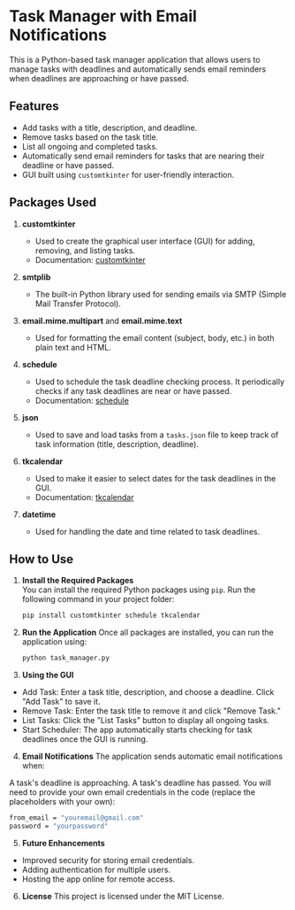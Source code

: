 # Task Manager with Email Notifications

This is a Python-based task manager application that allows users to manage tasks with deadlines and automatically sends email reminders when deadlines are approaching or have passed.

## Features

- Add tasks with a title, description, and deadline.
- Remove tasks based on the task title.
- List all ongoing and completed tasks.
- Automatically send email reminders for tasks that are nearing their deadline or have passed.
- GUI built using `customtkinter` for user-friendly interaction.

## Packages Used

1. **customtkinter**
   - Used to create the graphical user interface (GUI) for adding, removing, and listing tasks.
   - Documentation: [customtkinter](https://github.com/TomSchimansky/CustomTkinter)
   
2. **smtplib**
   - The built-in Python library used for sending emails via SMTP (Simple Mail Transfer Protocol).

3. **email.mime.multipart** and **email.mime.text**
   - Used for formatting the email content (subject, body, etc.) in both plain text and HTML.

4. **schedule**
   - Used to schedule the task deadline checking process. It periodically checks if any task deadlines are near or have passed.
   - Documentation: [schedule](https://pypi.org/project/schedule/)

5. **json**
   - Used to save and load tasks from a `tasks.json` file to keep track of task information (title, description, deadline).

6. **tkcalendar**
   - Used to make it easier to select dates for the task deadlines in the GUI.
   - Documentation: [tkcalendar](https://pypi.org/project/tkcalendar/)

7. **datetime**
   - Used for handling the date and time related to task deadlines.

## How to Use

1. **Install the Required Packages**  
   You can install the required Python packages using `pip`. Run the following command in your project folder:
   ```bash
   pip install customtkinter schedule tkcalendar
   ```

   

2. **Run the Application**
Once all packages are installed, you can run the application using:
   ```bash
   python task_manager.py
   ```

   

3. **Using the GUI**

- Add Task: Enter a task title, description, and choose a deadline. Click "Add Task" to save it.
- Remove Task: Enter the task title to remove it and click "Remove Task."
- List Tasks: Click the "List Tasks" button to display all ongoing tasks.
- Start Scheduler: The app automatically starts checking for task deadlines once the GUI is running.

  

4. **Email Notifications**
The application sends automatic email notifications when:

A task's deadline is approaching.
A task's deadline has passed.
You will need to provide your own email credentials in the code (replace the placeholders with your own):
  ```bash
  from_email = "youremail@gmail.com"
  password = "yourpassword"
  ```



5. **Future Enhancements**
- Improved security for storing email credentials.
- Adding authentication for multiple users.
- Hosting the app online for remote access.

  

6. **License**
This project is licensed under the MIT License.
